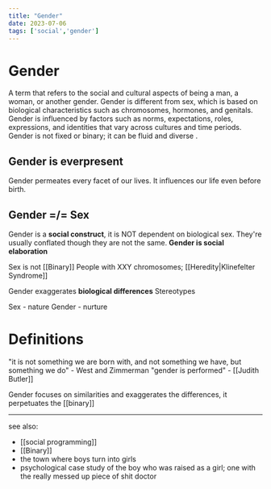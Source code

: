 ```yaml
---
title: "Gender"
date: 2023-07-06
tags: ['social','gender']
---
```


# Gender
A term that refers to the social and cultural aspects of being a man, a woman, or another gender. Gender is different from sex, which is based on biological characteristics such as chromosomes, hormones, and genitals. Gender is influenced by factors such as norms, expectations, roles, expressions, and identities that vary across cultures and time periods. Gender is not fixed or binary; it can be fluid and diverse .

## Gender is everpresent
Gender permeates every facet of our lives. It influences our life even before birth. 

## Gender =/= Sex
Gender is a **social construct**, it is NOT dependent on biological sex.
They're usually conflated though they are not the same. 
**Gender is social elaboration**

Sex is not [[Binary]]
People with XXY chromosomes; [[Heredity|Klinefelter Syndrome]] 

Gender exaggerates **biological differences**
Stereotypes

Sex - nature
Gender - nurture 


# Definitions
"it is not something we are born with, and not something we have, but something we do"  - West and Zimmerman
"gender is performed" - [[Judith Butler]]

Gender focuses on similarities and exaggerates the differences, it perpetuates the [[binary]]


---
see also:
- [[social programming]]
- [[Binary]]
- the town where boys turn into girls 
- psychological case study of the boy who was raised as a girl; one with the really messed up piece of shit doctor 